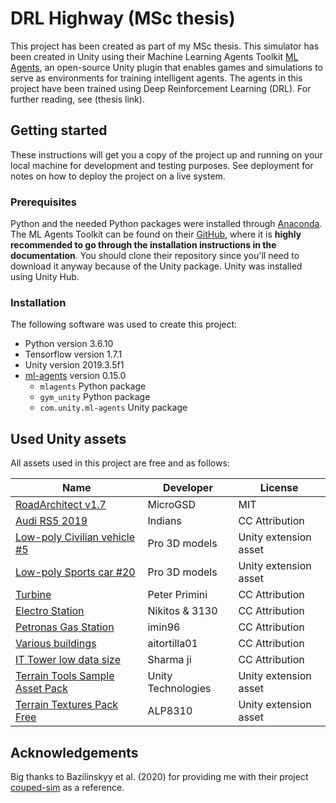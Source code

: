 # DRL Highway (MSc thesis)
This project has been created as part of my MSc thesis. This simulator has been created in Unity using their Machine Learning Agents Toolkit [ML Agents](https://github.com/Unity-Technologies/ml-agents), an open-source Unity plugin that enables games and simulations to serve as environments for training intelligent agents. The agents in this project have been trained using Deep Reinforcement Learning (DRL). For further reading, see (thesis link). 

## Getting started
These instructions will get you a copy of the project up and running on your local machine for development and testing purposes. See deployment for notes on how to deploy the project on a live system.

### Prerequisites
Python and the needed Python packages were installed through [Anaconda](https://www.anaconda.com/distribution/). The ML Agents Toolkit can be found on their [GitHub](https://github.com/Unity-Technologies/ml-agents), where it is **highly recommended to go through the installation instructions in the documentation**. You should clone their repository since you'll need to download it anyway because of the Unity package. Unity was installed using Unity Hub. 

### Installation
The following software was used to create this project:
* Python version 3.6.10
* Tensorflow version 1.7.1
* Unity version 2019.3.5f1
* [ml-agents](https://github.com/Unity-Technologies/ml-agents) version 0.15.0
	* `mlagents` Python package
	* `gym_unity` Python package
	* `com.unity.ml-agents` Unity package

## Used Unity assets
All assets used in this project are free and as follows:

| Name | Developer | License
| --- | --- | ---
| [RoadArchitect v1.7](https://github.com/MicroGSD/RoadArchitect) | MicroGSD | MIT
| [Audi RS5 2019](https://sketchfab.com/3d-models/audi-rs5-2019-fae1a4186d464a6aae351ce9e9ff2401) | Indians | CC Attribution
| [Low-poly Civilian vehicle #5](https://assetstore.unity.com/packages/3d/vehicles/land/low-poly-civilian-vehicle-5-124987) | Pro 3D models | Unity extension asset
| [Low-poly Sports car #20](https://assetstore.unity.com/packages/3d/vehicles/land/low-poly-sports-car-20-144253) | Pro 3D models | Unity extension asset
| [Turbine](https://sketchfab.com/3d-models/turbine-76a5c63001e14041be291a5b1a3d924b) | Peter Primini | CC Attribution
| [Electro Station](https://sketchfab.com/3d-models/electro-station-5d35c32833594d6a958649cc7212bb93) | Nikitos & 3130 | CC Attribution
| [Petronas Gas Station](https://sketchfab.com/3d-models/petronas-gas-station-d5e4789fb926492993b277c1b50e13fd) | imin96 | CC Attribution
| [Various buildings](https://sketchfab.com/aitortilla01/models) | aitortilla01 | CC Attribution
| [IT Tower low data size](https://sketchfab.com/3d-models/it-tower-low-data-size-dfeca8e7c7c5429b91d6207b3a3a9af4) | Sharma ji | CC Attribution
| [Terrain Tools Sample Asset Pack](https://assetstore.unity.com/packages/2d/textures-materials/terrain-tools-sample-asset-pack-145808) | Unity Technologies | Unity extension asset
| [Terrain Textures Pack Free](https://assetstore.unity.com/packages/2d/textures-materials/terrain-textures-pack-free-139542) | ALP8310 | Unity extension asset

## Acknowledgements
Big thanks to Bazilinskyy et al. (2020) for providing me with their project [couped-sim](https://github.com/bazilinskyy/coupled-sim) as a reference.